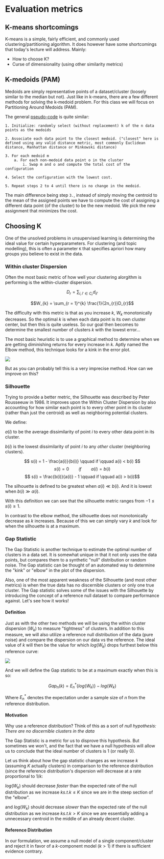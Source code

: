# Evaluation metrics

## K-means shortcomings

K-means is a simple, fairly efficient, and commonly used clustering/partitioning algorithm.  It does however have some shortcomings that today's lecture will address. Mainly:

* How to choose K?
* Curse of dimensionality (using other similarity metrics)

## K-medoids (PAM)

Medoids are simply representative points of a dataset/cluster (loosely similar to the median but not).  Just like in k-means, there are a few different methods for solving the k-medoid problem.  For this class we will focus on Partitioning Around Medoids (PAM).

The general [pseudo-code](https://en.wikipedia.org/wiki/K-medoids) is quite similar:

```
1. Initialize: randomly select (without replacement) k of the n data points as the medoids

2. Associate each data point to the closest medoid. ("closest" here is defined using any valid distance metric, most commonly Euclidean distance, Manhattan distance or Minkowski distance)

3. For each medoid m
    a. For each non-medoid data point o in the cluster
        i. Swap m and o and compute the total cost of the configuration

4. Select the configuration with the lowest cost.

5. Repeat steps 2 to 4 until there is no change in the medoid.
```

The main difference being step `3.`, instead of simply moving the centroid to the mean of the assigned points we have to compute the cost of assigning a different data point (of the cluster) to be the new medoid.  We pick the new assignment that minimizes the cost.

## Choosing K

One of the unsolved problems in unsupervised learning is determining the ideal value for certain hyperparameters.  For clustering (and topic modelling), this is often a parameter `K` that specifies apriori how many groups you believe to exist in the data.

### Within cluster Dispersion

Often the most basic metric of how well your clustering alorgithm is performing is the within-cluster dispersion.

$$D_{r} = \sum_{i, i' \in C_{r}} d_{ii'}$$

$$W_{k} = \sum_{r = 1}^{k} \frac{1}{2n_{r}}D_{r}$$

The difficulty with this metric is that as you increase $k$, $W_{k}$ monotonically decreases.  So the optimal $k$ is when each data point is its own cluster center, but then this is quite useless.  So our goal then becomes to determine the smallest number of clusters $k$ with the lowest error...

The most basic heuristic is to use a graphical method to determine when we are getting diminishing returns for every increase in $k$.  Aptly named the Elbow method, this technique looks for a kink in the error plot.

![](http://i.stack.imgur.com/BzwBY.png)

But as you can probably tell this is a very imprecise method.  How can we improve on this?

### Silhouette

Trying to provide a better metric, the Silhouette was described by Peter Rousseeuw in 1986.  It improves upon the Within Cluster Dispersion by also accounting for how similar each point is to every other point in its cluster (rather than just the centroid) as well as neighboring potential clusters.

We define:

$a(i)$ to be the average dissimilarity of point $i$ to every other data point in its cluster.

$b(i)$ is the lowest dissimilarity of point $i$ to any _other_ cluster (neighboring clusters).

$$ s(i) = 1 - \frac{a(i)}{b(i)} \qquad if \qquad a(i) < b(i) $$
$$ s(i) = 0 \qquad if \qquad a(i) = b(i) $$
$$ s(i) = \frac{b(i)}{a(i)} - 1 \qquad  if \qquad a(i) > b(i)$$

The silhouette is defined to be greatest when $a(i) \ll b(i)$.  And it is lowest when $b(i) \gg a(i)$.

With this definition we can see that the silhouette metric ranges from $-1 \leq s(i) \geq 1$.

In contrast to the elbow method, the silhouette does not monotonically decrease as $k$ increases.  Because of this we can simply vary $k$ and look for when the silhouette is at a maximum.

### Gap Statistic

The Gap Statistic is another technique to estimate the optimal number of clusters in a data set.  It is somewhat unique in that it not only uses the data points, but compares them to a synthetic "null" distribution or random noise.  The Gap statistic can be thought of an automated way to determine the "kink" or "elbow" in the plot of the dispersion.

Also, one of the most apparent weakness of the Silhouette (and most other metrics) is when the true data has no discernible clusters or only one true cluster. The Gap statistic solves some of the issues with the Silhouette by introducing the concept of a reference null dataset to compare performance against.  Let's see how it works!

#### Definition

Just as with the other two methods we will be using the within cluster dispersion ($W_{k}$) to measure "tightness" of clusters. In addition to this measure, we will also utilize a reference null distribution of the data (pure noise) and compare the dispersion on our data vs the reference.  The ideal value of $k$ will then be the value for which $log(W_{k})$ drops furthest below this reference curve:

![](images/gap.png)

And we will define the Gap statistic to be at a maximum exactly when this is so:

$$Gap_{n}(k) = E_{n}^{*}\{log(W_{k})\} - log(W_{k})$$

Where $E_{n}^{*}$ denotes the expectation under a sample size of $n$ from the reference distribution.

#### Motivation

Why use a reference distribution?  Think of this as a sort of *null hypothesis: There are no discernible clusters in the data*

The Gap Statistic is a metric for us to disprove this hypothesis.  But sometimes we won't, and the fact that we have a null hypothesis will allow us to conclude that the ideal number of clusters is 1 (or really 0).

Let us think about how the gap statistic changes as we increase $k$ (assuming $K$ actually clusters) in comparison to the reference distribution (since the reference distribution's dispersion will decrease at a rate proportional to $1/k$:

$log(W_{k})$ should decrease *faster* than the expected rate of the null distribution as we increase $k s.t. k \le K$ since we are in the steep section of the "elbow".

and $log(W_{k})$ should decrease *slower* than the expected rate of the null distribution as we increase $k s.t. k > K$ since we are essentially adding a unnecessary centroid in the middle of an already decent cluster.

#### Reference Distribution

In our formulation, we assume a null model of a single component/cluster and reject it in favor of a $k$-component model ($k > 1$) if there is sufficient evidence contrary.

```python

```
